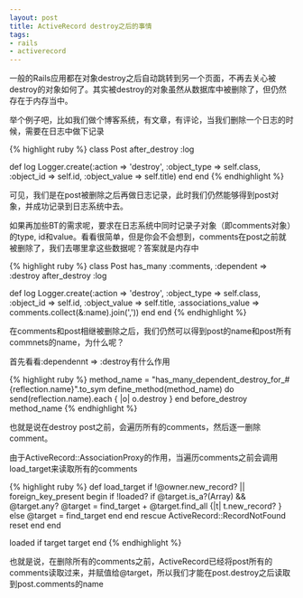 ```yaml
---
layout: post
title: ActiveRecord destroy之后的事情
tags:
- rails
- activerecord
---
```

一般的Rails应用都在对象destroy之后自动跳转到另一个页面，不再去关心被destroy的对象如何了。其实被destroy的对象虽然从数据库中被删除了，但仍然存在于内存当中。

举个例子吧，比如我们做个博客系统，有文章，有评论，当我们删除一个日志的时候，需要在日志中做下记录

{% highlight ruby %}
class Post
  after_destroy :log

  def log
    Logger.create(:action => 'destroy', :object_type => self.class, :object_id => self.id, :object_value => self.title)
  end
end
{% endhighlight %}

可见，我们是在post被删除之后再做日志记录，此时我们仍然能够得到post对象，并成功记录到日志系统中去。

如果再加些BT的需求呢，要求在日志系统中同时记录子对象（即comments对象）的type, id和value。看看很简单，但是你会不会想到，comments在post之前就被删除了，我们去哪里拿这些数据呢？答案就是内存中

{% highlight ruby %}
class Post
  has_many :comments, :dependent => :destroy
  after_destroy :log

  def log
    Logger.create(:action => 'destroy', :object_type => self.class, :object_id => self.id, :object_value => self.title, :associations_value => comments.collect(&:name).join(','))
  end
end
{% endhighlight %}

在comments和post相继被删除之后，我们仍然可以得到post的name和post所有commnets的name，为什么呢？

首先看看:dependennt => :destroy有什么作用

{% highlight ruby %}
method_name = "has_many_dependent_destroy_for_#{reflection.name}".to_sym
define_method(method_name) do
  send(reflection.name).each { |o| o.destroy }
end
before_destroy method_name
{% endhighlight %}

也就是说在destroy post之前，会遍历所有的comments，然后逐一删除comment。

由于ActiveRecord::AssociationProxy的作用，当遍历comments之前会调用load_target来读取所有的comments

{% highlight ruby %}
def load_target
  if !@owner.new_record? || foreign_key_present
    begin
      if !loaded?
        if @target.is_a?(Array) && @target.any?
          @target = find_target + @target.find_all {|t| t.new_record? }
        else
          @target = find_target
        end
      end
    rescue ActiveRecord::RecordNotFound
      reset
    end
  end

  loaded if target
  target
end
{% endhighlight %}

也就是说，在删除所有的comments之前，ActiveRecord已经将post所有的comments读取过来，并赋值给@target，所以我们才能在post.destroy之后读取到post.comments的name

